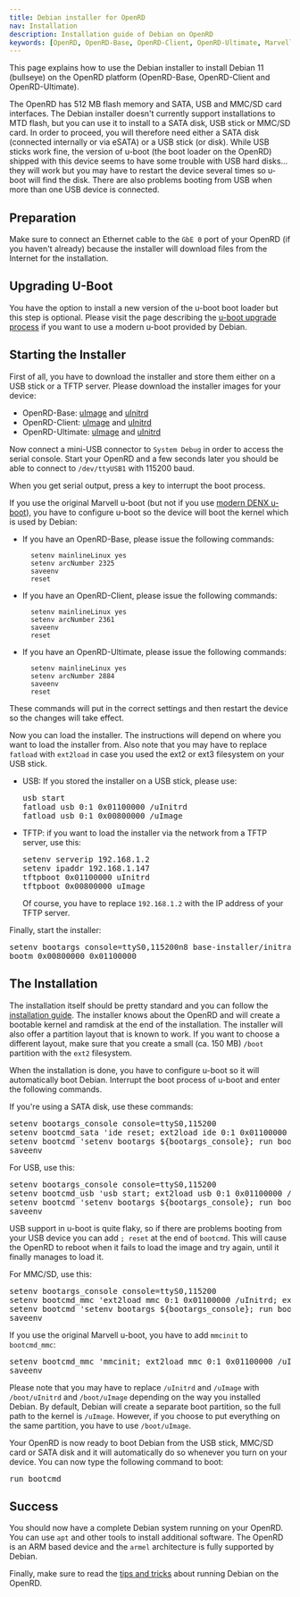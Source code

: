 ```yaml
---
title: Debian installer for OpenRD
nav: Installation
description: Installation guide of Debian on OpenRD
keywords: [OpenRD, OpenRD-Base, OpenRD-Client, OpenRD-Ultimate, Marvell, Kirkwood, Debian, installer, ARM]
---
```


This page explains how to use the Debian installer to install Debian 11
(bullseye) on the OpenRD platform (OpenRD-Base, OpenRD-Client and
OpenRD-Ultimate).

The OpenRD has 512 MB flash memory and SATA, USB and MMC/SD card
interfaces.  The Debian installer doesn't currently support installations
to MTD flash, but you can use it to install to a SATA disk, USB stick or
MMC/SD card.  In order to proceed, you will therefore need either a SATA
disk (connected internally or via eSATA) or a USB stick (or disk).  While
USB sticks work fine, the version of u-boot (the boot loader on the
OpenRD) shipped with this device seems to have some trouble with USB hard disks... they will work
but you may have to restart the device several times so u-boot will find
the disk.  There are also problems booting from USB when more than one USB
device is connected.

<h2 id="prepare">Preparation</h2>

Make sure to connect an Ethernet cable to the `GbE 0` port of your OpenRD
(if you haven't already) because the installer will download files from the
Internet for the installation.

<h2 id="uboot">Upgrading U-Boot</h2>

You have the option to install a new version of the u-boot boot loader but
this step is optional.  Please visit the page describing the <a href =
"../uboot-upgrade/">u-boot upgrade process</a> if you want to use a modern
u-boot provided by Debian.

<h2 id="starting">Starting the Installer</h2>

First of all, you have to download the installer and store them either on a
USB stick or a TFTP server.  Please download the installer images for your
device:

* OpenRD-Base:
[uImage](http://ftp.debian.org/debian/dists/bullseye/main/installer-armel/current/images/kirkwood/netboot/marvell/openrd-base/uImage)
and
[uInitrd](http://ftp.debian.org/debian/dists/bullseye/main/installer-armel/current/images/kirkwood/netboot/marvell/openrd-base/uInitrd)
* OpenRD-Client:
[uImage](http://ftp.debian.org/debian/dists/bullseye/main/installer-armel/current/images/kirkwood/netboot/marvell/openrd-client/uImage)
and
[uInitrd](http://ftp.debian.org/debian/dists/bullseye/main/installer-armel/current/images/kirkwood/netboot/marvell/openrd-client/uInitrd)
* OpenRD-Ultimate:
[uImage](http://ftp.debian.org/debian/dists/bullseye/main/installer-armel/current/images/kirkwood/netboot/marvell/openrd-ultimate/uImage)
and
[uInitrd](http://ftp.debian.org/debian/dists/bullseye/main/installer-armel/current/images/kirkwood/netboot/marvell/openrd-ultimate/uInitrd)

Now connect a mini-USB connector to `System Debug` in order to access the
serial console.  Start your OpenRD and a few seconds later you should be able to connect to
`/dev/ttyUSB1` with 115200 baud.

When you get serial output, press a key to interrupt the boot process.

If you use the original Marvell u-boot (but not if you use [modern DENX
u-boot](../uboot-upgrade/)), you have to configure u-boot so the device
will boot the kernel which is used by Debian:

* If you have an OpenRD-Base, please issue the following commands:

        setenv mainlineLinux yes
        setenv arcNumber 2325
        saveenv
        reset

* If you have an OpenRD-Client, please issue the following commands:

        setenv mainlineLinux yes
        setenv arcNumber 2361
        saveenv
        reset

* If you have an OpenRD-Ultimate, please issue the following commands:

        setenv mainlineLinux yes
        setenv arcNumber 2884
        saveenv
        reset

These commands will put in the correct settings and then restart the device
so the changes will take effect.

Now you can load the installer.  The instructions will depend on where you
want to load the installer from.  Also note that you may have to replace
`fatload` with `ext2load` in case you used the ext2 or ext3 filesystem on
your USB stick.

<ul>

<li>USB: If you stored the installer on a USB stick, please use:

<div class="code">
<pre>
usb start
fatload usb 0:1 0x01100000 /uInitrd
fatload usb 0:1 0x00800000 /uImage
</pre>
</div>

</li>

<li>TFTP: if you want to load the installer via the network from a TFTP
server, use this:

<div class="code">
<pre>
setenv serverip 192.168.1.2
setenv ipaddr 192.168.1.147
tftpboot 0x01100000 uInitrd
tftpboot 0x00800000 uImage
</pre>
</div>

Of course, you have to replace <code>192.168.1.2</code> with the IP address of your
TFTP server.

</li>

</ul>

Finally, start the installer:

<div class="code">
<pre>
setenv bootargs console=ttyS0,115200n8 base-installer/initramfs-tools/driver-policy=most
bootm 0x00800000 0x01100000
</pre>
</div>

<h2 id="install">The Installation</h2>

The installation itself should be pretty standard and you can follow the <a
href = "http://www.debian.org/releases/bullseye/armel/">installation
guide</a>.  The installer knows about the OpenRD and will create a bootable
kernel and ramdisk at the end of the installation.  The installer will also
offer a partition layout that is known to work.  If you want to choose a
different layout, make sure that you create a small (ca. 150 MB) `/boot`
partition with the `ext2` filesystem.

When the installation is done, you have to configure u-boot so it will
automatically boot Debian.  Interrupt the boot process of u-boot and enter
the following commands.

If you're using a SATA disk, use these commands:

<div class="code">
<pre>
setenv bootargs_console console=ttyS0,115200
setenv bootcmd_sata 'ide reset; ext2load ide 0:1 0x01100000 /uInitrd; ext2load ide 0:1 0x00800000 /uImage'
setenv bootcmd 'setenv bootargs ${bootargs_console}; run bootcmd_sata; bootm 0x00800000 0x01100000'
saveenv
</pre>
</div>

For USB, use this:

<div class="code">
<pre>
setenv bootargs_console console=ttyS0,115200
setenv bootcmd_usb 'usb start; ext2load usb 0:1 0x01100000 /uInitrd; ext2load usb 0:1 0x00800000 /uImage'
setenv bootcmd 'setenv bootargs ${bootargs_console}; run bootcmd_usb; bootm 0x00800000 0x01100000'
saveenv
</pre>
</div>

USB support in u-boot is quite flaky, so if there are problems booting from
your USB device you can add `; reset` at the end of `bootcmd`.  This will
cause the OpenRD to reboot when it fails to load the image and try again,
until it finally manages to load it.

For MMC/SD, use this:

<div class="code">
<pre>
setenv bootargs_console console=ttyS0,115200
setenv bootcmd_mmc 'ext2load mmc 0:1 0x01100000 /uInitrd; ext2load mmc 0:1 0x00800000 /uImage'
setenv bootcmd 'setenv bootargs ${bootargs_console}; run bootcmd_mmc; bootm 0x00800000 0x01100000'
saveenv
</pre>
</div>

If you use the original Marvell u-boot, you have to add `mmcinit` to `bootcmd_mmc`:

<div class="code">
<pre>
setenv bootcmd_mmc 'mmcinit; ext2load mmc 0:1 0x01100000 /uInitrd; ext2load mmc 0:1 0x00800000 /uImage'
saveenv
</pre>
</div>

Please note that you may have to replace `/uInitrd` and `/uImage` with
`/boot/uInitrd` and `/boot/uImage` depending on the way you installed
Debian.  By default, Debian will create a separate boot partition, so the
full path to the kernel is `/uImage`.  However, if you choose to put
everything on the same partition, you have to use `/boot/uImage`.

Your OpenRD is now ready to boot Debian from the USB stick, MMC/SD card or SATA
disk and it will automatically do so whenever you turn on your device.  You can
now type the following command to boot:

<div class="code">
<pre>
run bootcmd
</pre>
</div>

<h2>Success</h2>

You should now have a complete Debian system running on your OpenRD.  You
can use `apt` and other tools to install additional software.  The
OpenRD is an ARM based device and the `armel` architecture is fully
supported by Debian.

Finally, make sure to read the <a href = "../tips/">tips and tricks</a>
about running Debian on the OpenRD.


